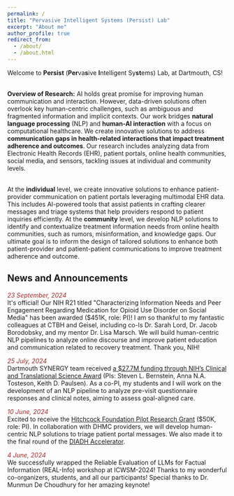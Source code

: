 ```yaml
---
permalink: /
title: "Pervasive Intelligent Systems (Persist) Lab"
excerpt: "About me"
author_profile: true
redirect_from: 
  - /about/
  - /about.html
---
```


<!-- 
<font color="red" size ="4">This website is under construction. Visit next week please.</font>
 -->
 <!--We are a research group in the <a href="https://web.cs.dartmouth.edu/" style="text-decoration: none">Department of Computer Science</a> at Dartmouth College. 
 -->
 
<p align="justify">
Welcome to <b>Persist</b> (<b>Per</b>va<b>s</b>ive <b>I</b>ntelligent Sy<b>st</b>ems) Lab, at Dartmouth, CS! <br/><br/>
  
<b>Overview of Research:</b> AI holds great promise for improving human communication and interaction. However, data-driven solutions often overlook key human-centric challenges, such as ambiguous and fragmented information and implicit contexts. Our work bridges <b>natural language processing</b> (NLP) and <b>human-AI interaction</b> with a focus on computational healthcare. We create innovative solutions to address <b>communication gaps in health-related interactions that impact treatment adherence and outcomes</b>. Our research includes analyzing data from Electronic Health Records (EHR), patient portals, online health communities, social media, and sensors, tackling issues at individual and community levels. <br/><br/>

At the <b>individual</b> level, we create innovative solutions to enhance patient-provider communication on patient portals leveraging multimodal EHR data. This includes AI-powered tools that assist patients in crafting clearer messages and triage systems that help providers respond to patient inquiries efficiently. At the <b>community</b> level, we develop NLP solutions to identify and contextualize treatment information needs from online health communities, such as rumors, misinformation, and knowledge gaps. Our ultimate goal is to inform the design of tailored solutions to enhance both patient-provider and patient-patient communications to improve treatment adherence and outcome. 

</p> 




## <font> News and Announcements </font>

<div style="height: 450px; overflow: auto;">
  <font color="brown"><i>23 September, 2024</i></font> <br/>
<font> It's official! Our NIH R21 titled "Characterizing Information Needs and Peer Engagement Regarding
Medication for Opioid Use Disorder on Social Media" has been awarded ($451K, role: PI)! I am so thankful to my fantastic colleagues at CTBH and Geisel, including co-Is Dr. Sarah Lord, Dr. Jacob Borodobsky, and my mentor Dr. Lisa Marsch. 
We will build human-centric NLP pipelines to analyze online discourse and improve patient education and communication related to recovery treatment. Thank you, NIH!
</font> <br/>

  <font color="brown"><i>25 July, 2024</i></font> <br/>
<font> Dartmouth SYNERGY team received <a href="https://geiselmed.dartmouth.edu/news/2024/28m-federal-grant-to-fund-medical-innovations-from-dartmouth-health-research/">a $27.7M funding through NIH’s Clinical and Translational Science Award</a> (PIs: Steven L. Bernstein, Anna N.A. Tosteson, Keith D. Paulsen). As a co-PI, my students and I will work on the development of an NLP pipeline to analyze pre-visit questionnaire responses and clinical notes, aiming to assess goal-aligned care.
</font> <br/>
  
<font color="brown"><i>10 June, 2024</i></font> <br/>
<font> Excited to receive the <a href="https://www.dartmouth-hitchcock.org/hitchcock-foundation/pilot-research-grants">Hitchcock Foundation Pilot Research Grant</a>
 ($50K, role: PI). In collaboration with DHMC providers, we will develop human-centric NLP solutions to triage patient portal messages. We also made it to the final round of the <a href="https://www.c4tbh.org/accelerator/">DIADH Accelerator</a>.
</font> <br/>

<font color="brown"><i>4 June, 2024</i></font> <br/>
<font> We successfully wrapped the <a href="https://sites.google.com/view/real-info-2024/overview" style="text-decoration: none">Reliable Evaluation of LLMs for Factual Information (REAL-Info)</a> workshop at <a href="https://www.icwsm.org/2024/index.html/" style="text-decoration: none">ICWSM-2024</a>! Thanks to my wonderful co-organizers, students, and all our participants! Special thanks to Dr. Munmun De Choudhury for her amazing keynote!
</font> <br/>

<font color="brown"><i>16 May, 2024</i></font> <br/>
<font> Congratulations to Omar et al. for the <a href="https://2024.aclweb.org/" style="text-decoration: none"> ACL 2024</a> paper: <a href="https://aclanthology.org/2024.acl-long.454/" style="text-decoration: none"> Deciphering Hate: Identifying Hateful Memes and Their Targets</a>!
</font> <br/>

<font color="brown"><i>21 April, 2024</i></font> <br/>
<font> Check out our paper  <a href="https://workshop-proceedings.icwsm.org/pdf/2024_33.pdf" style="text-decoration: none">Do LLMs Find Human Answers To Fact-Driven Questions Perplexing? A Case Study on Reddit</a>, at <a href="https://sites.google.com/view/real-info-2024/overview" style="text-decoration: none"> Reliable Evaluation of LLMs for Factual Information (REAL-Info)</a> workshop, co-located with <a href="https://www.icwsm.org/2024/index.html/" style="text-decoration: none">ICWSM-2024</a>.
</font> <br/>

<font color="brown"><i>8 March, 2024</i></font> <br/>
<font> We have posted two new pre-prints on arXiv! (1) <a href="https://arxiv.org/abs/2403.03304" style="text-decoration: none">Mad Libs Are All You Need: Augmenting Cross-Domain Document-Level Event Argument Data</a> (2) <a href="https://arxiv.org/abs/2403.03336" style="text-decoration: none">Scope of Large Language Models for Mining Emerging Opinions in Online Health Discourse</a>. Check them out! 
</font> <br/>

<!--
<font color="brown"><i>10 June, 2024</i></font> <br/>
<font> Our project on triaging patient portal messages made it to the final round of the <a href="https://www.c4tbh.org/accelerator/">DIADH Accelerator</a>
</font> <br/>

<font color="brown"><i>31 January, 2024</i></font> <br/>
<font> Our workshop, titled <a href="https://sites.google.com/view/real-info-2024/overview" style="text-decoration: none">Reliable Evaluation of LLMs for Factual Information (REAL-Info)</a>, has been accepted at <a href="https://www.icwsm.org/2024/index.html/" style="text-decoration: none">ICWSM-2024</a>.  Please consider submitting your relevant work to this workshop!
</font> <br/>
-->



<font color="brown"><i>17 January, 2024</i></font> <br/>
<font> One paper on Multimodal Learning accepted at <a href="https://sites.google.com/view/eacl2024srw" style="text-decoration: none">EACL-2024 SRW</a>. Congratulations to Eftekhar, Omar, and other co-authors. 
</font> <br/>

<font color="brown"><i>09 December, 2023</i></font> <br/>
<font> One paper accepted at <a href="https://aaai.org/aaai-conference/" style="text-decoration: none">AAAI-2024</a>. Congratulations to Omar, Madhu, and other co-authors. 
</font> <br/>
  
<font color="brown"><i>23 October, 2023</i></font> <br/>
<font> One paper accepted in <a href="https://gem-benchmark.com/workshop" style="text-decoration: none">GEM Workshop</a> at <a href="https://2023.emnlp.org/" style="text-decoration: none">EMNLP-2023</a>. Congratulations to Joey and other co-authors. 
</font> <br/>
  
<font color="brown"><i>06 October, 2023</i></font> <br/>
<font> Two papers accepted at <a href="https://2023.emnlp.org/" style="text-decoration: none">EMNLP-2023</a>. Congratulations to Joey, Parker, and Omar! Papers and codes will be released soon. 
</font> <br/>

<font color="brown"><i>21 August, 2023</i></font> <br/>
<font> Congratulations to Joey for successfully passing his Research Presentation Exam (RPE).</font> <br/>

<font color="brown"><i>15 July, 2023</i></font> <br/>
<font> One <a href="https://arxiv.org/abs/2301.11508" style="text-decoration: none"><font>paper</font></a> accepted at <a href="https://www.icwsm.org/2023/index.html/call_for_submissions.html" style="text-decoration: none">ICWSM-2024</a>. Congratulations to Will, Omar, Madhu, and other authors!
</font> <br/>

<font color="brown"><i>26 June, 2023</i></font> <br/>
<font> Congratulations to Parker for presenting his <a href="https://arxiv.org/pdf/2303.09366.pdf" style="text-decoration: none"><font>paper</font></a> in <a href="https://ieeeichi.github.io/ICHI2023/" style="text-decoration: none"><font>ICHI-23</font></a>.
</font> <br/>

<font color="brown"><i>5 June, 2023</i></font> <br/>
<font> Congratulations to Joey and Parker for presenting their papers (<a href="https://ojs.aaai.org/index.php/ICWSM/article/view/22140" style="text-decoration: none"><font>Paper-1</font></a>, <a href="https://ojs.aaai.org/index.php/ICWSM/article/view/22210" style="text-decoration: none"><font>Paper-2</font></a>) in <a href="https://www.icwsm.org/2023/index.html/index.html" style="text-decoration: none"><font>ICWSM-23</font></a>.
</font> <br/>

<font color="brown"><i>12 September, 2022</i></font> <br/>
<font> Congratulations to Omar for being awarded the <b>Presidential Graduate Fellowship</b> from Dartmouth. 
</font> <br/>


<font color="brown"><i>10 September, 2022</i></font> <br/>
<font> Welcome to our new PhD students, Madhusudan Basak and Omar Sharif!
</font> <br/>

<font color="brown"><i>21 August, 2022</i></font> <br/>
<font> Welcome to Lutz Lu, Vasavi Garimella, Dae Lim Chung, Vasavi Garimella, Garrett Johnston, Burke Jaeger, Love Tsai, Zhanel Nugmanova, who have joined the PersistLab!
</font> <br/>

<font color="brown"><i>22 May, 2022</i></font> <br/>
<font> Congratulations to Parker on being named a <a href="https://graduate.dartmouth.edu/academics/programs/phd-innovation-program-dartmouth" style="text-decoration: none"><font>Guarini PhD Innovation Fellow</font></a>.
</font>
</div>



